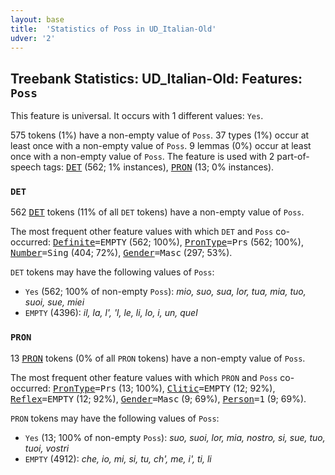 ```yaml
---
layout: base
title:  'Statistics of Poss in UD_Italian-Old'
udver: '2'
---
```


## Treebank Statistics: UD_Italian-Old: Features: `Poss`

This feature is universal.
It occurs with 1 different values: `Yes`.

575 tokens (1%) have a non-empty value of `Poss`.
37 types (1%) occur at least once with a non-empty value of `Poss`.
9 lemmas (0%) occur at least once with a non-empty value of `Poss`.
The feature is used with 2 part-of-speech tags: <tt><a href="it_old-pos-DET.html">DET</a></tt> (562; 1% instances), <tt><a href="it_old-pos-PRON.html">PRON</a></tt> (13; 0% instances).

### `DET`

562 <tt><a href="it_old-pos-DET.html">DET</a></tt> tokens (11% of all `DET` tokens) have a non-empty value of `Poss`.

The most frequent other feature values with which `DET` and `Poss` co-occurred: <tt><a href="it_old-feat-Definite.html">Definite</a></tt><tt>=EMPTY</tt> (562; 100%), <tt><a href="it_old-feat-PronType.html">PronType</a></tt><tt>=Prs</tt> (562; 100%), <tt><a href="it_old-feat-Number.html">Number</a></tt><tt>=Sing</tt> (404; 72%), <tt><a href="it_old-feat-Gender.html">Gender</a></tt><tt>=Masc</tt> (297; 53%).

`DET` tokens may have the following values of `Poss`:

* `Yes` (562; 100% of non-empty `Poss`): <em>mio, suo, sua, lor, tua, mia, tuo, suoi, sue, miei</em>
* `EMPTY` (4396): <em>il, la, l', 'l, le, li, lo, i, un, quel</em>

### `PRON`

13 <tt><a href="it_old-pos-PRON.html">PRON</a></tt> tokens (0% of all `PRON` tokens) have a non-empty value of `Poss`.

The most frequent other feature values with which `PRON` and `Poss` co-occurred: <tt><a href="it_old-feat-PronType.html">PronType</a></tt><tt>=Prs</tt> (13; 100%), <tt><a href="it_old-feat-Clitic.html">Clitic</a></tt><tt>=EMPTY</tt> (12; 92%), <tt><a href="it_old-feat-Reflex.html">Reflex</a></tt><tt>=EMPTY</tt> (12; 92%), <tt><a href="it_old-feat-Gender.html">Gender</a></tt><tt>=Masc</tt> (9; 69%), <tt><a href="it_old-feat-Person.html">Person</a></tt><tt>=1</tt> (9; 69%).

`PRON` tokens may have the following values of `Poss`:

* `Yes` (13; 100% of non-empty `Poss`): <em>suo, suoi, lor, mia, nostro, si, sue, tuo, tuoi, vostri</em>
* `EMPTY` (4912): <em>che, io, mi, si, tu, ch', me, i', ti, li</em>

